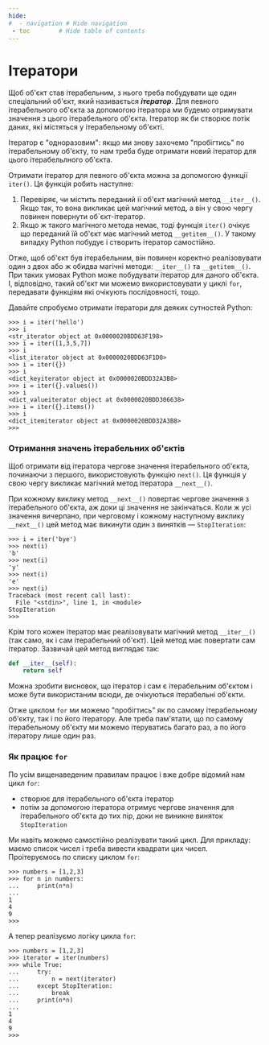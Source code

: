 ```yaml
---
hide:
#  - navigation # Hide navigation
 - toc        # Hide table of contents
---
```


# Ітератори

Щоб об'єкт став ітерабельним, 
з нього треба побудувати ще один спеціальний об'єкт, 
який називається ***ітератор***. 
Для певного ітерабельного об'єкта за допомогою ітератора 
ми будемо отримувати значення з цього ітерабельного об'єкта. 
Ітератор як би створює потік даних, 
які містяться у ітерабельному об'єкті. 

Ітератор є "одноразовим": 
якщо ми знову захочемо "пробігтись" по ітерабельному об'єкту, 
то нам треба буде отримати новий ітератор для цього ітерабельлного об'єкта. 

Отримати ітератор для певного об'єкта можна за допомогою функції `iter()`. 
Ця функція робить наступне:

1. Перевіряє, чи містить переданий ії об'єкт магічний метод `__iter__()`. 
Якщо так, то вона викликає цей магічний метод, а він у свою чергу повинен повернути об`єкт-ітератор.
1. Якщо ж такого магічного метода немає, 
тоді функція `iter()` очікує що переданий їй об'єкт має магічний метод `__getitem__()`. 
У такому випадку Python побудує і створить ітератор самостійно.

Отже, щоб об'єкт був ітерабельним, 
він повинен коректно реалізовувати один з двох або ж обидва магічні методи: `__iter__()` та `__getitem__()`. 
При таких умовах Python може побудувати ітератор для даного об'єкта. 
І, відповідно, такий об'єкт ми можемо використовувати у циклі `for`, 
передавати функціям які очікують послідовності, тощо. 

Давайте спробуємо отримати ітератори для деяких сутностей Python:

	>>> i = iter('hello')
	>>> i
	<str_iterator object at 0x0000020BDD63F198>
	>>> i = iter([1,3,5,7])
	>>> i
	<list_iterator object at 0x0000020BDD63F1D0>
	>>> i = iter({})
	>>> i
	<dict_keyiterator object at 0x0000020BDD32A3B8>
	>>> i = iter({}.values())
	>>> i
	<dict_valueiterator object at 0x0000020BDD306638>
	>>> i = iter({}.items())
	>>> i
	<dict_itemiterator object at 0x0000020BDD32A3B8>
	>>>

### Отримання значень ітерабельних об'єктів

Щоб отримати від ітератора чергове значення ітерабельного об'єкта, 
починаючи з першого, 
використовують функцію `next()`. 
Ця функція у свою чергу викликає магічний метод ітератора `__next__()`. 

При кожному виклику метод `__next__()` 
повертає чергове значення з ітерабельного об'єкта, 
аж доки ці значення не закінчаться. 
Коли ж усі значення вичерпано, 
при черговому і кожному наступному виклику `__next__()` 
цей метод має викинути один з винятків — 
`StopIteration`: 

	>>> i = iter('bye')
	>>> next(i)
	'b'
	>>> next(i)
	'y'
	>>> next(i)
	'e'
	>>> next(i)
	Traceback (most recent call last):
	  File "<stdin>", line 1, in <module>
	StopIteration
	>>>

Крім того кожен ітератор має реалізовувати магічний метод `__iter__()` 
(так само, як і сам ітерабельний об'єкт). 
Цей метод має повертати сам ітератор. 
Зазвичай цей метод виглядає так: 

```python
def __iter__(self):
	return self
```

Можна зробити висновок, 
що ітератор і сам є ітерабельним об'єктом 
і може бути використаним всюди, 
де очікуються ітерабельні об'єкти. 

Отже циклом `for` ми можемо "пробігтись" як по самому ітерабельному об'єкту, 
так і по його ітератору. 
Але треба пам'ятати, 
що по самому ітерабельному об'єкту ми можемо ітеруватись багато раз, 
а по його ітератору лише один раз. 

### Як працює `for`

По усім вищенаведеним правилам працює і вже добре відомий нам цикл `for`:

* створює для ітерабельного об'єкта ітератор
* потім за допомогою ітератора отримує чергове значення для ітерабельного об'єкта 
до тих пір, 
доки не виникне виняток `StopIteration`

Ми навіть можемо самостійно реалізувати такий цикл. 
Для прикладу: маємо список чисел і треба вивести квадрати цих чисел. 
Проітеруємось по списку циклом `for`:

	>>> numbers = [1,2,3]
	>>> for n in numbers:
	...     print(n*n)
	...
	1
	4
	9
	>>>

А тепер реалізуємо логіку цикла `for`:

	>>> numbers = [1,2,3]
	>>> iterator = iter(numbers)
	>>> while True:
	...     try:
	...         n = next(iterator)
	...     except StopIteration:
	...         break
	...     print(n*n)
	...
	1
	4
	9
	>>>
